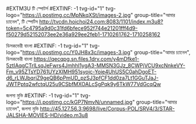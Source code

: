 #EXTM3U
টি স্পোটর্স
#EXTINF: -1 tvg-id="1" tvg-logo="https://i.postimg.cc/MpNkqXSt/images-2.jpg" group-title="আমার চ্যানেল", টি স্পোর্টস
http://tvcdn.hoichoi24.com:8083/1101/index.m3u8?token=5c4795a9d0c31fd6bfece952f744e21201fff4d9-f50279d52152073ee2e36a929ee2feb1-1710261762-1710258162

ডিসকভেরী বাংলা
#EXTINF: -1 tvg-id="1" tvg-logo="https://i.postimg.cc/Y0JH8x3c/images-3.jpg" group-title="আমার চ্যানেল", ডিসকভেরী বাংলা
https://qecqpg.sn.files.1drv.com/y4mDfke1-5ztIAqgCTrlLsqJeFwrs4JmhhI1ygA3-MMSN3GJz_8CWPjVCU9xcNnkeVY-Fm_v95ZTsYD761UYzXIMH951syojc-Yoie4UhUS5C0ahDgoET-d6_rLWJbqrjZ9geQB6pPmUD_pzSJ3pfCF1dd0za7Lt1GGuTJaJ-JWTPptq2wfctqU25u9CSbfMXOALcSgPqk9y6TkW77VdGcqQw

জলসা মুভি
#EXTINF: -1 tvg-id="1" tvg-logo="https://i.postimg.cc/kGP7NmvN/unnamed.jpg" group-title="আমার চ্যানেল", জলসা মুভি
http://45.127.56.3:9698/live/Corpus-POL/SRV4/3/STAR-JALSHA-MOVIES-HD/video.m3u8
